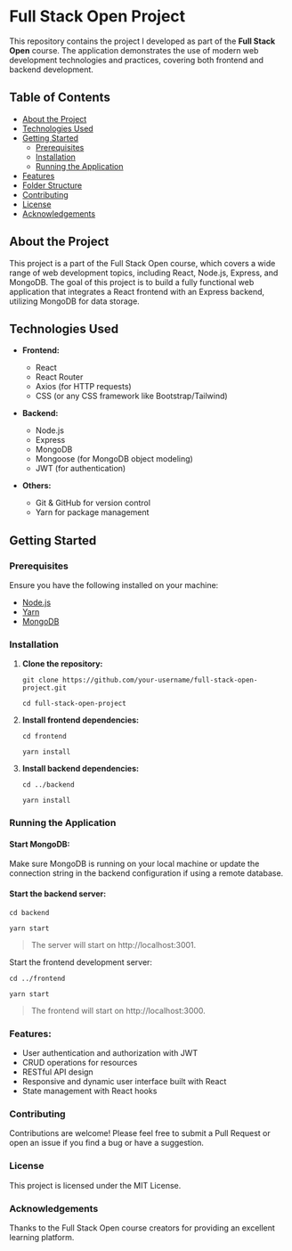 # Full Stack Open Project

This repository contains the project I developed as part of the **Full Stack Open** course. The application demonstrates the use of modern web development technologies and practices, covering both frontend and backend development.

## Table of Contents

- [About the Project](#about-the-project)
- [Technologies Used](#technologies-used)
- [Getting Started](#getting-started)
  - [Prerequisites](#prerequisites)
  - [Installation](#installation)
  - [Running the Application](#running-the-application)
- [Features](#features)
- [Folder Structure](#folder-structure)
- [Contributing](#contributing)
- [License](#license)
- [Acknowledgements](#acknowledgements)

## About the Project

This project is a part of the Full Stack Open course, which covers a wide range of web development topics, including React, Node.js, Express, and MongoDB. The goal of this project is to build a fully functional web application that integrates a React frontend with an Express backend, utilizing MongoDB for data storage.

## Technologies Used

- **Frontend:**
  - React
  - React Router
  - Axios (for HTTP requests)
  - CSS (or any CSS framework like Bootstrap/Tailwind)
  
- **Backend:**
  - Node.js
  - Express
  - MongoDB
  - Mongoose (for MongoDB object modeling)
  - JWT (for authentication)
  
- **Others:**
  - Git & GitHub for version control
  - Yarn for package management

## Getting Started

### Prerequisites

Ensure you have the following installed on your machine:

- [Node.js](https://nodejs.org/)
- [Yarn](https://yarnpkg.com/)
- [MongoDB](https://www.mongodb.com/)

### Installation

1. **Clone the repository:**

   `git clone https://github.com/your-username/full-stack-open-project.git`
   
   `cd full-stack-open-project`

3. **Install frontend dependencies:**

   `cd frontend`
     
   `yarn install`

5. **Install backend dependencies:**

   `cd ../backend`  

   `yarn install`

### Running the Application
#### Start MongoDB:

Make sure MongoDB is running on your local machine or update the connection string in the backend configuration if using a remote database.

#### Start the backend server:

`cd backend`

`yarn start`

> The server will start on http://localhost:3001.

Start the frontend development server:

`cd ../frontend`

`yarn start`

> The frontend will start on http://localhost:3000.

### Features:

- User authentication and authorization with JWT
- CRUD operations for resources
- RESTful API design
- Responsive and dynamic user interface built with React
- State management with React hooks

### Contributing

Contributions are welcome! Please feel free to submit a Pull Request or open an issue if you find a bug or have a suggestion.

### License

This project is licensed under the MIT License.

### Acknowledgements

Thanks to the Full Stack Open course creators for providing an excellent learning platform.
